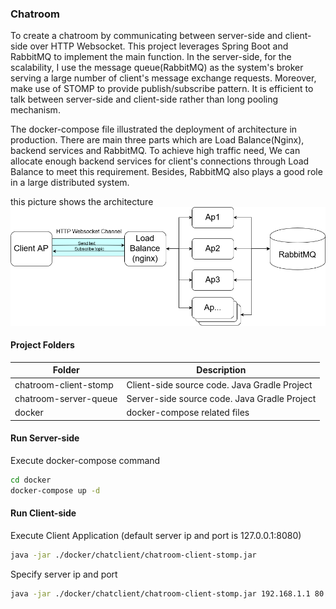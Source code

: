 ### Chatroom

To create a chatroom by communicating between server-side and client-side over HTTP Websocket. This project leverages Spring Boot and RabbitMQ to implement the main function. In the server-side, for the scalability, I use the message queue(RabbitMQ) as the system's broker serving a large number of client's message exchange requests. Moreover, make use of STOMP to provide publish/subscribe pattern. It is efficient to talk between server-side and client-side rather than long pooling mechanism.

The docker-compose file illustrated the deployment of architecture in production. There are main three parts which are Load Balance(Nginx), backend services and RabbitMQ. To achieve high traffic need, We can allocate enough backend services for client's connections through Load Balance to meet this requirement. Besides, RabbitMQ also plays a good role in a large distributed system.

this picture shows the architecture 
<img src="./pic/architecture.png" width="700px">


#### Project Folders
| Folder  |  Description  |
| ------------ | ------------ |
|  chatroom-client-stomp | Client-side source code. Java Gradle Project  |
|  chatroom-server-queue | Server-side source code. Java Gradle Project |
| docker |  docker-compose related files |

#### Run Server-side
Execute docker-compose command
```bash
cd docker
docker-compose up -d
```

#### Run Client-side
Execute Client Application (default server ip and port is 127.0.0.1:8080)
```bash
java -jar ./docker/chatclient/chatroom-client-stomp.jar
```
Specify server ip and port
```bash
java -jar ./docker/chatclient/chatroom-client-stomp.jar 192.168.1.1 80
```

